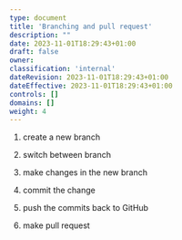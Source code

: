 ```yaml
---
type: document
title: 'Branching and pull request'
description: ""
date: 2023-11-01T18:29:43+01:00
draft: false
owner:
classification: 'internal'
dateRevision: 2023-11-01T18:29:43+01:00
dateEffective: 2023-11-01T18:29:43+01:00
controls: []
domains: []
weight: 4
---
```


1. create a new branch

1. switch between branch

1. make changes in the new branch

1. commit the change

1. push the commits back to GitHub

1. make pull request